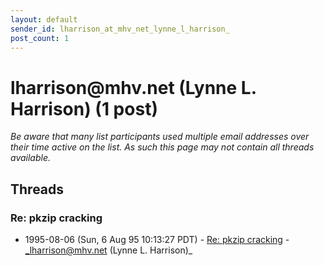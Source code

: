 ```yaml
---
layout: default
sender_id: lharrison_at_mhv_net_lynne_l_harrison_
post_count: 1
---
```


# lharrison<span>@</span>mhv.net (Lynne L. Harrison) (1 post)

_Be aware that many list participants used multiple email addresses over their time active on the list. As such this page may not contain all threads available._

## Threads

### Re: pkzip cracking
+ 1995-08-06 (Sun, 6 Aug 95 10:13:27 PDT) - [Re: pkzip cracking](/archive/1995/08/dc590e705f2dc17a6439d5b6a605aa6336ca013a6ee1bbbd1e6b4cbfc672cad5) - _lharrison@mhv.net (Lynne L. Harrison)_

